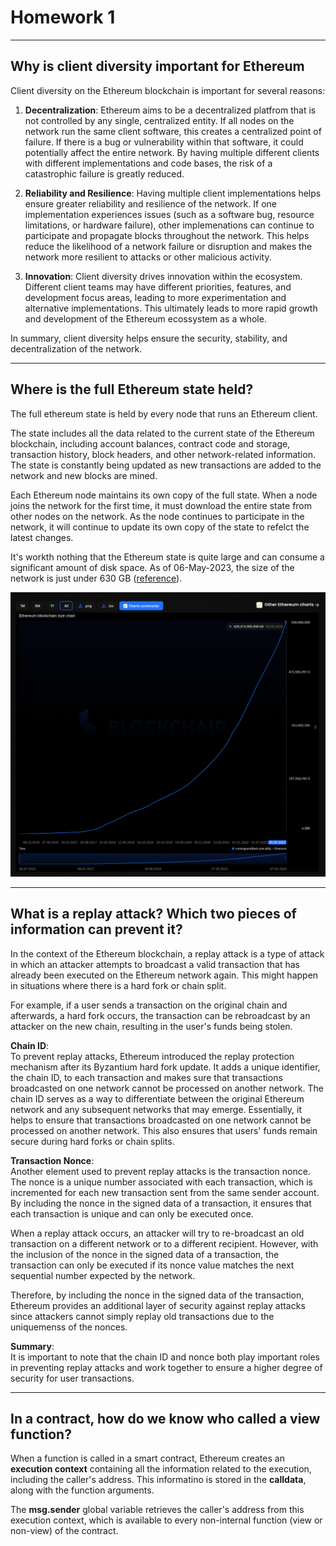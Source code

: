 # Homework 1

***
## Why is client diversity important for Ethereum
Client diversity on the Ethereum blockchain is important for several reasons:<br>
1. <b>Decentralization</b>: Ethereum aims to be a decentralized platfrom that is not controlled by any single, centralized entity. If all nodes on the network run the same client software, this creates a centralized point of failure. If there is a bug or vulnerability within that software, it could potentially affect the entire network. By having multiple different clients with different implementations and code bases, the risk of a catastrophic failure is greatly reduced.<br>

2. <b>Reliability and Resilience</b>: Having multiple client implementations helps ensure greater reliability and resilience of the network. If one implementation experiences issues (such as a software bug, resource limitations, or hardware failure), other implemenations can continue to participate and propagate blocks throughout the network. This helps reduce the likelihood of a network failure or disruption and makes the network more resilient to attacks or other malicious activity.<br>

3. <b>Innovation</b>: Client diversity drives innovation within the ecosystem. Different client teams may have different priorities, features, and development focus areas, leading to more experimentation and alternative implementations. This ultimately leads to more rapid growth and development of the Ethereum ecossystem as a whole.<br>

In summary, client diversity helps ensure the security, stability, and decentralization of the network.<br>

***
## Where is the full Ethereum state held?
The full ethereum state is held by every node that runs an Ethereum client.<br>

The state includes all the data related to the current state of the Ethereum blockchain, including account balances, contract code and storage, transaction history, block headers, and other network-related information. The state is constantly being updated as new transactions are added to the network and new blocks are mined.<br>

Each Ethereum node maintains its own copy of the full state. When a node joins the network for the first time, it must download the entire state from other nodes on the network. As the node continues to participate in the network, it will continue to update its own copy of the state to refelct the latest changes.<br>

It's workth nothing that the Ethereum state is quite large and can consume a significant amount of disk space. As of 06-May-2023, the size of the network is just under 630 GB (<a href="https://blockchair.com/ethereum/charts/blockchain-size">reference</a>).<br>

![Ethereum Blockchain Size](./img/ethereum-size.png)<br>

***
## What is a replay attack? Which two pieces of information can prevent it?
In the context of the Ethereum blockchain, a replay attack is a type of attack in which an attacker attempts to broadcast a valid transaction that has already been executed on the Ethereum network again. This might happen in situations where there is a hard fork or chain split.<br>

For example, if a user sends a transaction on the original chain and afterwards, a hard fork occurs, the transaction can be rebroadcast by an attacker on the new chain, resulting in the user's funds being stolen.<br>

<b>Chain ID</b>:<br>
To prevent replay attacks, Ethereum introduced the replay protection mechanism after its Byzantium hard fork update. It adds a unique identifier, the chain ID, to each transaction and makes sure that transactions broadcasted on one network cannot be processed on another network. The chain ID serves as a way to differentiate between the original Ethereum network and any subsequent networks that may emerge. Essentially, it helps to ensure that transactions broadcasted on one network cannot be processed on another network. This also ensures that users' funds remain secure during hard forks or chain splits.<br>

<b>Transaction Nonce</b>:<br>
Another element used to prevent replay attacks is the transaction nonce. The nonce is a unique number associated with each transaction, which is incremented for each new transaction sent from the same sender account. By including the nonce in the signed data of a transaction, it ensures that each transaction is unique and can only be executed once.<br>

When a replay attack occurs, an attacker will try to re-broadcast an old transaction on a different network or to a different recipient. However, with the inclusion of the nonce in the signed data of a transaction, the transaction can only be executed if its nonce value matches the next sequential number expected by the network.<br>

Therefore, by including the nonce in the signed data of the transaction, Ethereum provides an additional layer of security against replay attacks since attackers cannot simply replay old transactions due to the uniquemenss of the nonces.<br>

<b>Summary</b>:<br>
It is important to note that the chain ID and nonce both play important roles in preventing replay attacks and work together to ensure a higher degree of security for user transactions.<br>

***
## In a contract, how do we know who called a view function?
When a function is called in a smart contract, Ethereum creates an <strong>execution context</strong> containing all the information related to the execution, including the caller's address. This informatino is stored in the <strong>calldata</strong>, along with the function arguments.<br>

The <strong>msg.sender</strong> global variable retrieves the caller's address from this execution context, which is available to every non-internal function (view or non-view) of the contract.